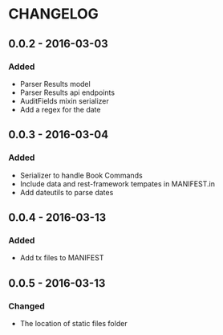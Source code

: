 CHANGELOG
==========
## 0.0.2 - 2016-03-03
### Added
- Parser Results model
- Parser Results api endpoints
- AuditFields mixin serializer
- Add a regex for the date

## 0.0.3 - 2016-03-04
### Added
- Serializer to handle Book Commands
- Include data and rest-framework tempates in MANIFEST.in
- Add dateutils to parse dates

## 0.0.4 - 2016-03-13
### Added
- Add tx files to MANIFEST

## 0.0.5 - 2016-03-13
### Changed
- The location of static files folder
